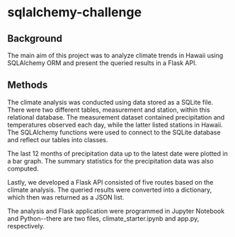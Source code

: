 # sqlalchemy-challenge

## Background
The main aim of this project was to analyze climate trends in Hawaii using SQLAlchemy ORM and present the queried results in a Flask API.

## Methods
The climate analysis was conducted using data stored as a SQLite file. There were two different tables, measurement and station, within this relational database. The measurement dataset contained precipitation and temperatures observed each day, while the latter listed stations in Hawaii. The SQLAlchemy functions were used to connect to the SQLite database and reflect our tables into classes.
 
The last 12 months of precipitation data up to the latest date were plotted in a bar graph. The summary statistics for the precipitation data was also computed.

Lastly, we developed a Flask API consisted of five routes based on the climate analysis. The queried results were converted into a dictionary, which then was returned as a JSON list.

The analysis and Flask application were programmed in Jupyter Notebook and Python--there are two files, climate_starter.ipynb and app.py, respectively.

